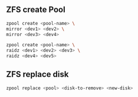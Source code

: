 ## ZFS create Pool
```bash
zpool create <pool-name> \
mirror <dev1> <dev2> \
mirror <dev3> <dev4>
```

```bash
zpool create <pool-name> \
raidz <dev1> <dev2> <dev3> \
raidz <dev4> <dev5>
```

## ZFS replace disk
```bash
zpool replace <pool> <disk-to-remove> <new-disk>
```
